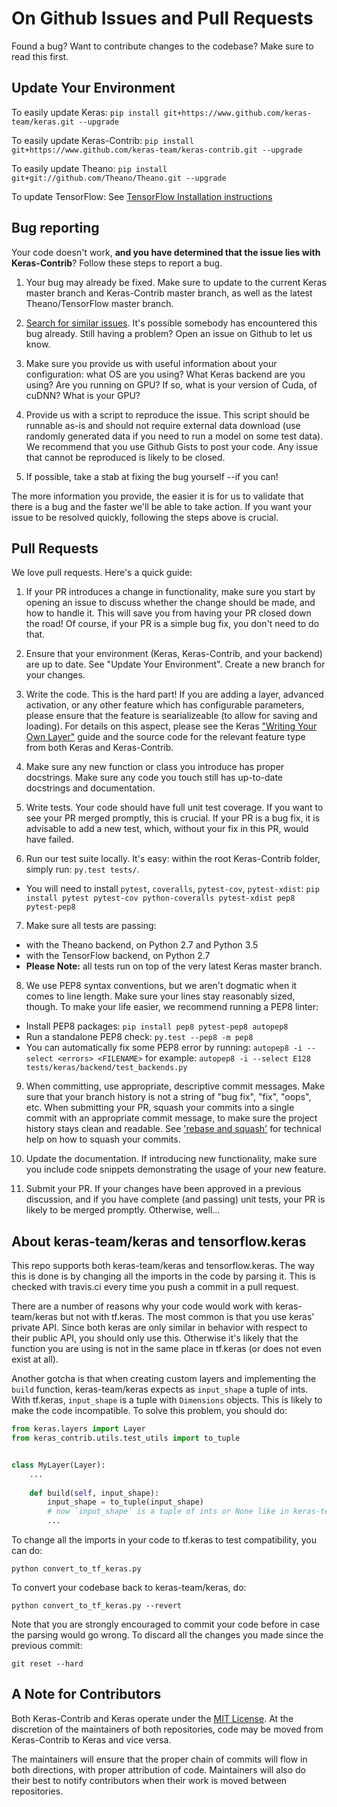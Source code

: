 # On Github Issues and Pull Requests

Found a bug? Want to contribute changes to the codebase? Make sure to read this first.

## Update Your Environment

To easily update Keras: `pip install git+https://www.github.com/keras-team/keras.git --upgrade`

To easily update Keras-Contrib: `pip install git+https://www.github.com/keras-team/keras-contrib.git --upgrade`

To easily update Theano: `pip install git+git://github.com/Theano/Theano.git --upgrade`

To update TensorFlow: See [TensorFlow Installation instructions](https://github.com/tensorflow/tensorflow#installation)

## Bug reporting

Your code doesn't work, **and you have determined that the issue lies with Keras-Contrib**? Follow these steps to report a bug.

1. Your bug may already be fixed. Make sure to update to the current Keras master branch and Keras-Contrib master branch, as well as the latest Theano/TensorFlow master branch.

2. [Search for similar issues](https://github.com/keras-team/keras-contrib/issues?utf8=%E2%9C%93&q=is%3Aissue). It's possible somebody has encountered this bug already. Still having a problem? Open an issue on Github to let us know.

3. Make sure you provide us with useful information about your configuration: what OS are you using? What Keras backend are you using? Are you running on GPU? If so, what is your version of Cuda, of cuDNN? What is your GPU?

4. Provide us with a script to reproduce the issue. This script should be runnable as-is and should not require external data download (use randomly generated data if you need to run a model on some test data). We recommend that you use Github Gists to post your code. Any issue that cannot be reproduced is likely to be closed.

5. If possible, take a stab at fixing the bug yourself --if you can!

The more information you provide, the easier it is for us to validate that there is a bug and the faster we'll be able to take action. If you want your issue to be resolved quickly, following the steps above is crucial.

## Pull Requests

We love pull requests. Here's a quick guide:

1. If your PR introduces a change in functionality, make sure you start by opening an issue to discuss whether the change should be made, and how to handle it. This will save you from having your PR closed down the road! Of course, if your PR is a simple bug fix, you don't need to do that.

2. Ensure that your environment (Keras, Keras-Contrib, and your backend) are up to date. See "Update Your Environment". Create a new branch for your changes.

3. Write the code. This is the hard part! If you are adding a layer, advanced activation, or any other feature which has configurable parameters, please ensure that the feature is searializeable (to allow for saving and loading). For details on this aspect, please see the Keras ["Writing Your Own Layer"](https://keras.io/layers/writing-your-own-keras-layers/) guide and the source code for the relevant feature type from both Keras and Keras-Contrib.

4. Make sure any new function or class you introduce has proper docstrings. Make sure any code you touch still has up-to-date docstrings and documentation.

5. Write tests. Your code should have full unit test coverage. If you want to see your PR merged promptly, this is crucial. If your PR is a bug fix, it is advisable to add a new test, which, without your fix in this PR, would have failed.

6. Run our test suite locally. It's easy: within the root Keras-Contrib folder, simply run: `py.test tests/`.
  - You will need to install `pytest`, `coveralls`, `pytest-cov`, `pytest-xdist`: `pip install pytest pytest-cov python-coveralls pytest-xdist pep8 pytest-pep8`

7. Make sure all tests are passing:
  - with the Theano backend, on Python 2.7 and Python 3.5
  - with the TensorFlow backend, on Python 2.7
  - **Please Note:** all tests run on top of the very latest Keras master branch.

8. We use PEP8 syntax conventions, but we aren't dogmatic when it comes to line length. Make sure your lines stay reasonably sized, though. To make your life easier, we recommend running a PEP8 linter:
  - Install PEP8 packages: `pip install pep8 pytest-pep8 autopep8`
  - Run a standalone PEP8 check: `py.test --pep8 -m pep8`
  - You can automatically fix some PEP8 error by running: `autopep8 -i --select <errors> <FILENAME>` for example: `autopep8 -i --select E128 tests/keras/backend/test_backends.py`

9. When committing, use appropriate, descriptive commit messages. Make sure that your branch history is not a string of "bug fix", "fix", "oops", etc. When submitting your PR, squash your commits into a single commit with an appropriate commit message, to make sure the project history stays clean and readable. See ['rebase and squash'](http://rebaseandsqua.sh/) for technical help on how to squash your commits.

10. Update the documentation. If introducing new functionality, make sure you include code snippets demonstrating the usage of your new feature.

11. Submit your PR. If your changes have been approved in a previous discussion, and if you have complete (and passing) unit tests, your PR is likely to be merged promptly. Otherwise, well...

## About keras-team/keras and tensorflow.keras

This repo supports both keras-team/keras and tensorflow.keras. The way this is done is by changing all the imports in the code by parsing it. This is checked with travis.ci every time you push a commit in a pull request. 

There are a number of reasons why your code would work with keras-team/keras but not with tf.keras. The most common is that you use keras' private API. Since both keras are only similar in behavior with respect to their public API, you should only use this. Otherwise it's likely that the function you are using is not in the same place in tf.keras (or does not even exist at all).

Another gotcha is that when creating custom layers and implementing the `build` function, keras-team/keras expects as `input_shape` a tuple of ints. With tf.keras, `input_shape` is a tuple with `Dimensions` objects. This is likely to make the code incompatible. To solve this problem, you should do:

```python
from keras.layers import Layer
from keras_contrib.utils.test_utils import to_tuple


class MyLayer(Layer):
    ...
    
    def build(self, input_shape):
        input_shape = to_tuple(input_shape)
        # now `input_shape` is a tuple of ints or None like in keras-team/keras
        ...
```

To change all the imports in your code to tf.keras to test compatibility, you can do:
```
python convert_to_tf_keras.py
```

To convert your codebase back to keras-team/keras, do:
```
python convert_to_tf_keras.py --revert
```

Note that you are strongly encouraged to commit your code before in case the parsing would go wrong. To discard all the changes you made since the previous commit:
```
git reset --hard
```

## A Note for Contributors

Both Keras-Contrib and Keras operate under the [MIT License](LICENSE). At the discretion of the maintainers of both repositories, code may be moved from Keras-Contrib to Keras and vice versa.

The maintainers will ensure that the proper chain of commits will flow in both directions, with proper attribution of code. Maintainers will also do their best to notify contributors when their work is moved between repositories.
